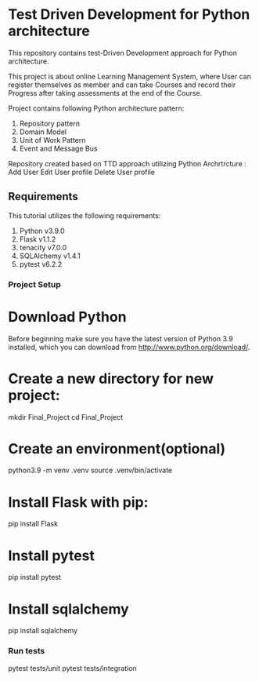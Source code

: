# Test Driven Development for Python architecture
This repository contains test-Driven Development approach for  Python architecture.  

This project is about online Learning Management System, where User can register themselves as member and can take Courses and record their Progress after taking assessments at the end of the Course. 

Project contains following Python architecture pattern:

1. Repository pattern
2. Domain Model 
3. Unit of Work Pattern 
4. Event and Message Bus


Repository created based on TTD approach utilizing Python Archrtrcture :
Add User
Edit User profile
Delete User profile


##  Requirements

This tutorial utilizes the following requirements:

1. Python v3.9.0
2. Flask v1.1.2
3. tenacity v7.0.0
4. SQLAlchemy v1.4.1
5. pytest v6.2.2




### Project Setup

# Download Python
Before beginning make sure you have the latest version of Python 3.9 installed, which you can download from http://www.python.org/download/.


# Create a new directory for new project:

mkdir Final_Project
cd Final_Project

# Create an environment(optional)
python3.9 -m venv .venv
source .venv/bin/activate

# Install Flask with pip:
pip install Flask

# Install pytest
pip install pytest 

# Install sqlalchemy
pip install sqlalchemy


### Run tests
pytest tests/unit
pytest tests/integration
